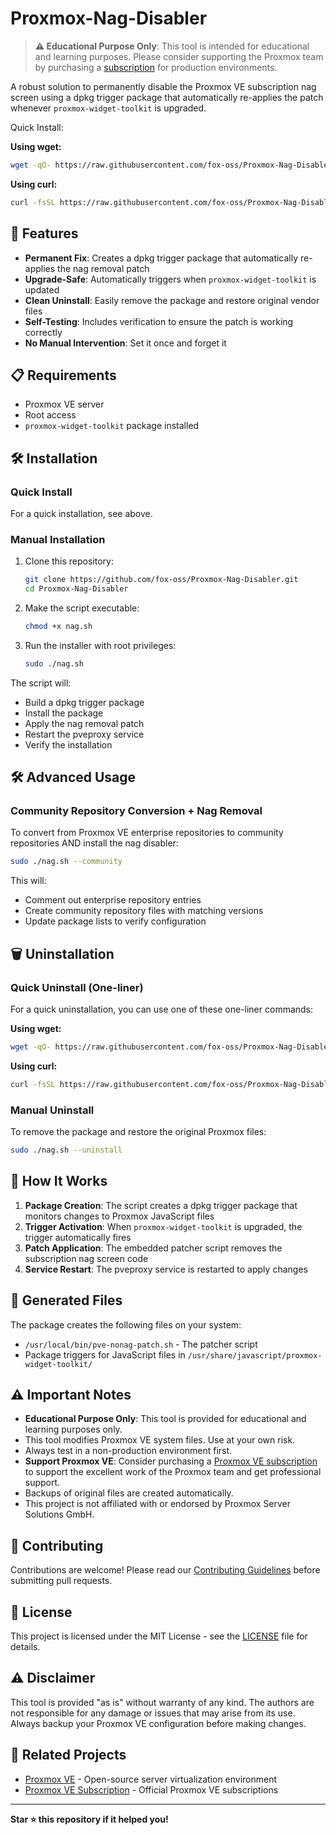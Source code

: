 # Proxmox-Nag-Disabler

> __⚠️ Educational Purpose Only__: This tool is intended for educational and learning purposes. Please consider supporting the Proxmox team by purchasing a [subscription](https://www.proxmox.com/en/proxmox-ve/pricing) for production environments.

A robust solution to permanently disable the Proxmox VE subscription nag screen using a dpkg trigger package that automatically re-applies the patch whenever `proxmox-widget-toolkit` is upgraded.

Quick Install:

__Using wget:__

```bash
wget -qO- https://raw.githubusercontent.com/fox-oss/Proxmox-Nag-Disabler/main/nag.sh | bash
```

__Using curl:__

```bash
curl -fsSL https://raw.githubusercontent.com/fox-oss/Proxmox-Nag-Disabler/main/nag.sh | bash
```

## 🚀 Features

- __Permanent Fix__: Creates a dpkg trigger package that automatically re-applies the nag removal patch
- __Upgrade-Safe__: Automatically triggers when `proxmox-widget-toolkit` is updated
- __Clean Uninstall__: Easily remove the package and restore original vendor files
- __Self-Testing__: Includes verification to ensure the patch is working correctly
- __No Manual Intervention__: Set it once and forget it

## 📋 Requirements

- Proxmox VE server
- Root access
- `proxmox-widget-toolkit` package installed

## 🛠️ Installation

### Quick Install

For a quick installation, see above.

### Manual Installation

1. Clone this repository:

   ```bash
   git clone https://github.com/fox-oss/Proxmox-Nag-Disabler.git
   cd Proxmox-Nag-Disabler
   ```

2. Make the script executable:

   ```bash
   chmod +x nag.sh
   ```

3. Run the installer with root privileges:

   ```bash
   sudo ./nag.sh
   ```

The script will:

- Build a dpkg trigger package
- Install the package
- Apply the nag removal patch
- Restart the pveproxy service
- Verify the installation

## 🛠️ Advanced Usage

### Community Repository Conversion + Nag Removal

To convert from Proxmox VE enterprise repositories to community repositories AND install the nag disabler:

```bash
sudo ./nag.sh --community
```

This will:

- Comment out enterprise repository entries
- Create community repository files with matching versions
- Update package lists to verify configuration

## 🗑️ Uninstallation

### Quick Uninstall (One-liner)

For a quick uninstallation, you can use one of these one-liner commands:

__Using wget:__

```bash
wget -qO- https://raw.githubusercontent.com/fox-oss/Proxmox-Nag-Disabler/main/nag.sh | bash -s -- --uninstall
```

__Using curl:__

```bash
curl -fsSL https://raw.githubusercontent.com/fox-oss/Proxmox-Nag-Disabler/main/nag.sh | bash -s -- --uninstall
```

### Manual Uninstall

To remove the package and restore the original Proxmox files:

```bash
sudo ./nag.sh --uninstall
```

## 🔧 How It Works

1. __Package Creation__: The script creates a dpkg trigger package that monitors changes to Proxmox JavaScript files
2. __Trigger Activation__: When `proxmox-widget-toolkit` is upgraded, the trigger automatically fires
3. __Patch Application__: The embedded patcher script removes the subscription nag screen code
4. __Service Restart__: The pveproxy service is restarted to apply changes

## 📁 Generated Files

The package creates the following files on your system:

- `/usr/local/bin/pve-nonag-patch.sh` - The patcher script
- Package triggers for JavaScript files in `/usr/share/javascript/proxmox-widget-toolkit/`

## ⚠️ Important Notes

- __Educational Purpose Only__: This tool is provided for educational and learning purposes only.
- This tool modifies Proxmox VE system files. Use at your own risk.
- Always test in a non-production environment first.
- __Support Proxmox VE__: Consider purchasing a [Proxmox VE subscription](https://www.proxmox.com/en/proxmox-ve/pricing) to support the excellent work of the Proxmox team and get professional support.
- Backups of original files are created automatically.
- This project is not affiliated with or endorsed by Proxmox Server Solutions GmbH.

## 🤝 Contributing

Contributions are welcome! Please read our [Contributing Guidelines](CONTRIBUTING.md) before submitting pull requests.

## 📄 License

This project is licensed under the MIT License - see the [LICENSE](LICENSE) file for details.

## ⚠️ Disclaimer

This tool is provided "as is" without warranty of any kind. The authors are not responsible for any damage or issues that may arise from its use. Always backup your Proxmox VE configuration before making changes.

## 🔗 Related Projects

- [Proxmox VE](https://www.proxmox.com/en/proxmox-ve) - Open-source server virtualization environment
- [Proxmox VE Subscription](https://www.proxmox.com/en/proxmox-ve/pricing) - Official Proxmox VE subscriptions

---

__Star ⭐ this repository if it helped you!__
